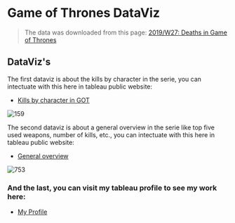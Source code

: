# Game of Thrones DataViz 

>The data was downloaded from this page: [2019/W27: Deaths in Game of Thrones](https://data.world/makeovermonday/2019w27)
 
## DataViz's 

The first dataviz is about the kills by character in the serie, you can intectuate with this here in tableau public website:

* [Kills by character in GOT](https://public.tableau.com/app/profile/miguel.angel6509/viz/KillsbycharacterinGamesofThrones/KillsbycharacterinGOT)

![159](https://user-images.githubusercontent.com/63415652/120874309-af690500-c56b-11eb-8cd8-ac40a115210f.PNG)

The second dataviz is about a general overview in the serie like top five used weapons, number of kills, etc., you can intectuate with this here in tableau public website:

* [General overview](https://public.tableau.com/app/profile/miguel.angel6509/viz/GeneralOverviewGamesofThrones/GeneralOverview)

![753](https://user-images.githubusercontent.com/63415652/120874311-b132c880-c56b-11eb-9072-ae8ecce17fa9.PNG)

### And the last, you can visit my tableau profile to see my work here:

* [My Profile](https://public.tableau.com/profile/miguel.angel6509#!/)